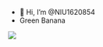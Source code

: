 - 👋 Hi, I’m @NIU1620854
- Green Banana

<img src="https://external-content.duckduckgo.com/iu/?u=https%3A%2F%2Fmedia.tenor.com%2FndrGxEeXsGkAAAAC%2Fpepe-spin.gif&f=1&nofb=1&ipt=4e633679963abea38162a884e98789ae795147166a78e50230b6c33844b628eb&ipo=images">

<!---
NIU1620854/NIU1620854 is a ✨ special ✨ repository because its `README.md` (this file) appears on your GitHub profile.
You can click the Preview link to take a look at your changes.
--->
